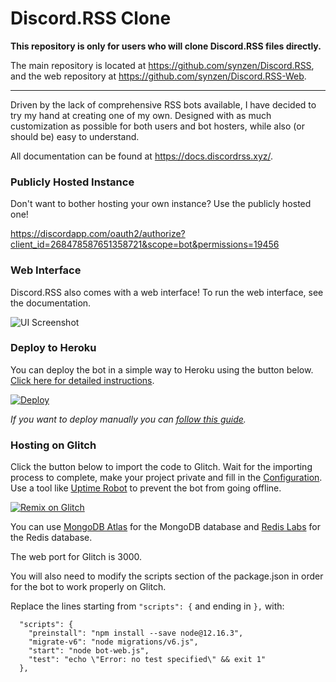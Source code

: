 # Discord.RSS Clone

**This repository is only for users who will clone Discord.RSS files directly.**

The main repository is located at https://github.com/synzen/Discord.RSS, and the web repository at https://github.com/synzen/Discord.RSS-Web.

***

Driven by the lack of comprehensive RSS bots available, I have decided to try my hand at creating one of my own. Designed with as much customization as possible for both users and bot hosters, while also (or should be) easy to understand.

All documentation can be found at https://docs.discordrss.xyz/.

### Publicly Hosted Instance

Don't want to bother hosting your own instance? Use the publicly hosted one!

https://discordapp.com/oauth2/authorize?client_id=268478587651358721&scope=bot&permissions=19456


### Web Interface

Discord.RSS also comes with a web interface! To run the web interface, see the documentation.

![UI Screenshot](https://i.imgur.com/CD8mbRh.png)

### Deploy to Heroku

You can deploy the bot in a simple way to Heroku using the button below. [Click here for detailed instructions](https://github.com/synzen/Discord.RSS/issues/45).

<!-- [![Deploy](https://www.herokucdn.com/deploy/button.svg)](https://heroku.com/deploy) -->

[![Deploy](https://www.herokucdn.com/deploy/button.svg)](https://dashboard.heroku.com/new?button-url=https://github.com/synzen/Discord.RSS-Clone&template=https://github.com/synzen/Discord.RSS-Clone/tree/dev)

*If you want to deploy manually you can [follow this guide](https://github.com/synzen/Discord.RSS/issues/95).*

### Hosting on Glitch

Click the button below to import the code to Glitch. Wait for the importing process to complete, make your project private and fill in the [Configuration](https://github.com/synzen/Discord.RSS/wiki/Configuration). Use a tool like [Uptime Robot](https://uptimerobot.com/) to prevent the bot from going offline.

[![Remix on Glitch](https://cdn.glitch.com/2703baf2-b643-4da7-ab91-7ee2a2d00b5b%2Fremix-button.svg)](https://glitch.com/edit/#!/import/github/synzen/Discord.RSS-Clone)

You can use [MongoDB Atlas](https://www.mongodb.com/cloud/atlas) for the MongoDB database and [Redis Labs](https://redislabs.com/) for the Redis database.

The web port for Glitch is 3000.

You will also need to modify the scripts section of the package.json in order for the bot to work properly on Glitch.

Replace the lines starting from `"scripts": {` and ending in `},` with:

```
  "scripts": {
    "preinstall": "npm install --save node@12.16.3",
    "migrate-v6": "node migrations/v6.js",
    "start": "node bot-web.js",
    "test": "echo \"Error: no test specified\" && exit 1"
  },
```
